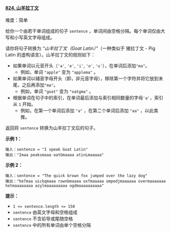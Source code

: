 ﻿#### [824\. 山羊拉丁文](https://leetcode.cn/problems/goat-latin/)

难度：简单

给你一个由若干单词组成的句子 `sentence` ，单词间由空格分隔。每个单词仅由大写和小写英文字母组成。

请你将句子转换为 _“_山羊拉丁文（_Goat Latin_）_”_（一种类似于 猪拉丁文 - Pig Latin 的虚构语言）。山羊拉丁文的规则如下：

-   如果单词以元音开头（`'a'`, `'e'`, `'i'`, `'o'`, `'u'`），在单词后添加`"ma"`。
    -   例如，单词 `"apple"` 变为 `"applema"` 。
-   如果单词以辅音字母开头（即，非元音字母），移除第一个字符并将它放到末尾，之后再添加`"ma"`。
    -   例如，单词 `"goat"` 变为 `"oatgma"` 。
-   根据单词在句子中的索引，在单词最后添加与索引相同数量的字母`'a'`，索引从 `1` 开始。
    -   例如，在第一个单词后添加 `"a"` ，在第二个单词后添加 `"aa"` ，以此类推。

返回将 `sentence` 转换为山羊拉丁文后的句子。

**示例 1：**

```
输入：sentence = "I speak Goat Latin"
输出："Imaa peaksmaaa oatGmaaaa atinLmaaaaa"
```

**示例 2：**

```
输入：sentence = "The quick brown fox jumped over the lazy dog"
输出："heTmaa uickqmaaa rownbmaaaa oxfmaaaaa umpedjmaaaaaa overmaaaaaaa hetmaaaaaaaa azylmaaaaaaaaa ogdmaaaaaaaaaa"
```

**提示：**

-   `1 <= sentence.length <= 150`
-   `sentence` 由英文字母和空格组成
-   `sentence` 不含前导或尾随空格
-   `sentence` 中的所有单词由单个空格分隔
